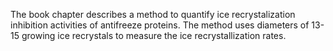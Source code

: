 The book chapter describes a method to quantify ice recrystalization inhibition activities of antifreeze proteins. The method uses diameters of 13-15 growing ice recrystals to measure the ice recrystallization rates.
